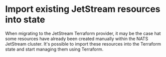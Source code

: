 # Import existing JetStream resources into state

When migrating to the JetStream Terraform provider, it may be the case hat some resources have already been
created manually within the NATS JetStream cluster. It's possible to import these resources into the Terraform state
and start managing them using Terraform. 

